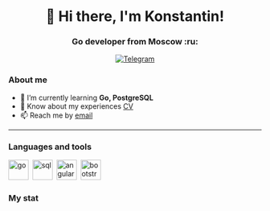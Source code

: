 <div id="header" align="center">
  <h1>👋 Hi there, I'm Konstantin!</h1>
  <h3>Go developer from Moscow :ru:</h3>
</div>
<div id="socials" align="center">
<a href="https://t.me/Kosnstantin_Savin">
<img src="https://img.shields.io/badge/Telegram-blue?style=for-the-badge&logo=telegram&logoColor=white" alt="Telegram"/>
</a>
</div>

### About me
- 🌱 I’m currently learning **Go, PostgreSQL**
- 📄 Know about my experiences [CV]((https://hh.ru/resume/20824252ff059009930039ed1f4f4548733464?disableBrowserCache=true&hhtmFrom=resume_list))
- 📫 Reach me by [email](mailto:savinkonstantin93@gmail.com)
---

### Languages and tools

<img src="https://cdn.jsdelivr.net/gh/devicons/devicon@latest/icons/go/go-original-wordmark.svg" title="go" width="40" height="40"/>&nbsp;
<img src="https://cdn.jsdelivr.net/gh/devicons/devicon/icons/postgresql/postgresql-original.svg" title="sql" width="40" height="40"/>&nbsp;
<img src="https://cdn.jsdelivr.net/gh/devicons/devicon@latest/icons/git/git-original.svg" title="angular" width="40" height="40"/>&nbsp;
<img src="https://cdn.jsdelivr.net/gh/devicons/devicon@latest/icons/docker/docker-original.svg" title="bootstrap" width="40" height="40"/>&nbsp;


### My stat

<div id="stat" align="center">
    <img src="https://github-profile-summary-cards.vercel.app/api/cards/profile-details?username=KonstantinSavin&theme=github_dark" alt=""/>
    <img src="https://github-profile-summary-cards.vercel.app/api/cards/most-commit-language?username=KonstantinSavin&theme=github_dark" alt=""/>
</div>
